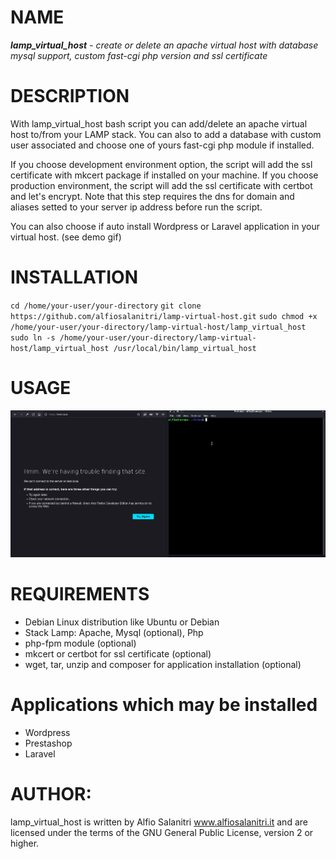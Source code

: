 # NAME
***lamp_virtual_host** - create or delete an apache virtual host with database mysql support, custom fast-cgi php version and 
ssl certificate*

# DESCRIPTION
With lamp_virtual_host bash script you can add/delete an apache virtual host to/from your LAMP stack. You can also to add a database with custom user associated and choose one of yours fast-cgi php module if installed.

If you choose development environment option, the script will add the ssl certificate with mkcert package if installed on your machine.
If you choose production environment, the script will add the ssl certificate with certbot and let's encrypt. Note that this step requires the dns for domain and aliases setted to your server ip address before run the script.

You can also choose if auto install Wordpress or Laravel application in your virtual host. (see demo gif)

# INSTALLATION
`cd /home/your-user/your-directory`
`git clone https://github.com/alfiosalanitri/lamp-virtual-host.git`
`sudo chmod +x /home/your-user/your-directory/lamp-virtual-host/lamp_virtual_host`
`sudo ln -s /home/your-user/your-directory/lamp-virtual-host/lamp_virtual_host /usr/local/bin/lamp_virtual_host`

# USAGE
![usage](./demo-usage.gif)

# REQUIREMENTS
- Debian Linux distribution like Ubuntu or Debian
- Stack Lamp: Apache, Mysql (optional), Php
- php-fpm module (optional)
- mkcert or certbot for ssl certificate (optional)
- wget, tar, unzip and composer for application installation (optional)

# Applications which may be installed
- Wordpress
- Prestashop
- Laravel
       
# AUTHOR: 
lamp_virtual_host is written by Alfio Salanitri www.alfiosalanitri.it and are licensed under the terms of the GNU General Public License, version 2 or higher. 

